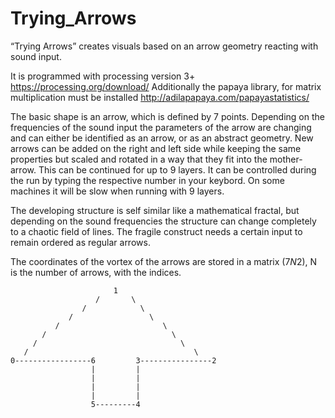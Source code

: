 # Trying_Arrows
“Trying Arrows” creates visuals based on an arrow geometry reacting with sound input. 

It is programmed with processing version 3+ https://processing.org/download/
Additionally the papaya library, for matrix multiplication must be installed http://adilapapaya.com/papayastatistics/

The basic shape is an arrow, which is defined by 7 points. Depending on the frequencies of the sound input 
the parameters of the arrow are changing and can either be identified as an arrow, or as an abstract geometry. 
New arrows can be added on the right and left side while keeping the same properties but scaled and rotated 
in a way that they fit into the mother-arrow. This can be continued for up to 9 layers. It can be controlled 
during the run by typing the respective number in your keybord. On some machines it will be slow when running 
with 9 layers. 

The developing structure is self similar like a mathematical fractal, but depending on the sound frequencies 
the structure can change completely to a chaotic field of lines. The fragile construct needs a certain input 
to remain ordered as regular arrows.

The coordinates of the vortex of the arrows are stored in a matrix (7*N*2), N is the number of arrows, with the indices.


  
                           1
                       /       \
                    /            \
                 /                 \
              /                       \
           /                            \
         /                                \
       /                                     \
    0-----------------6         3----------------2
                      |         |
                      |         |
                      |         |
                      |         |
                      5---------4
                      
                      
